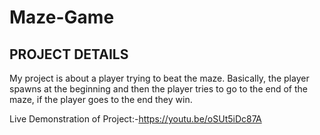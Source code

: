 # Maze-Game

## PROJECT DETAILS

My project is about a player trying to beat the maze. Basically, the player spawns at the beginning and then the player tries to go to the end of the maze, if the player goes to the end they win.

Live Demonstration of Project:-https://youtu.be/oSUt5iDc87A
